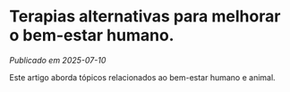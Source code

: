# Terapias alternativas para melhorar o bem-estar humano.

*Publicado em 2025-07-10*

Este artigo aborda tópicos relacionados ao bem-estar humano e animal.
